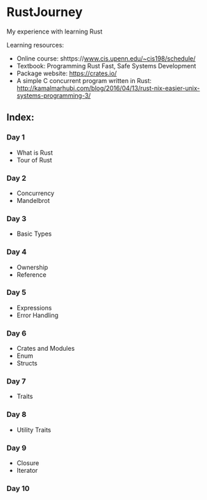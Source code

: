 # RustJourney

My experience with learning Rust

Learning resources:

- Online course: shttps://www.cis.upenn.edu/~cis198/schedule/
- Textbook: Programming Rust Fast, Safe Systems Development
- Package website: https://crates.io/
- A simple C concurrent program written in Rust: http://kamalmarhubi.com/blog/2016/04/13/rust-nix-easier-unix-systems-programming-3/

## Index:

### Day 1

- What is Rust
- Tour of Rust

### Day 2

- Concurrency
- Mandelbrot

### Day 3

- Basic Types

### Day 4

- Ownership
- Reference

### Day 5

- Expressions
- Error Handling

### Day 6

- Crates and Modules
- Enum
- Structs

### Day 7

- Traits

### Day 8

- Utility Traits

### Day 9

- Closure
- Iterator

### Day 10
